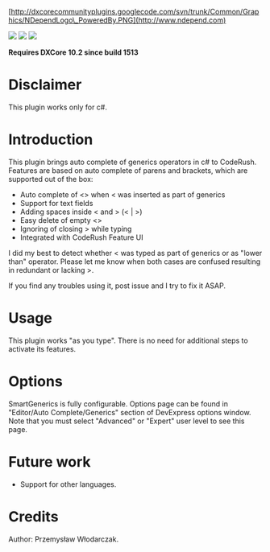 [http://dxcorecommunityplugins.googlecode.com/svn/trunk/Common/Graphics/NDependLogo\_PoweredBy.PNG](http://www.ndepend.com)


[![](http://dxcorecommunityplugins.googlecode.com/svn/trunk/Common/Graphics/Download.png)](http://www.rorybecker.co.uk/DevExpress/Community/Plugins/CR_SmartGenerics/)      [![](http://dxcorecommunityplugins.googlecode.com/svn/trunk/Common/Graphics/InstallHelp.png)](http://code.google.com/p/dxcorecommunityplugins/wiki/InstallInstructions)
[![](http://dxcorecommunityplugins.googlecode.com/svn/trunk/Common/Graphics/Feedback.png)](http://code.google.com/p/dxcorecommunityplugins/wiki/Feedback)

**Requires DXCore 10.2 since build 1513**

# Disclaimer #

This plugin works only for c#.

# Introduction #

This plugin brings auto complete of generics operators in c# to CodeRush. Features are based on auto complete of parens and brackets, which are supported out of the box:
  * Auto complete of <> when < was inserted as part of generics
  * Support for text fields
  * Adding spaces inside < and > (< | >)
  * Easy delete of empty <>
  * Ignoring of closing > while typing
  * Integrated with CodeRush Feature UI

I did my best to detect whether < was typed as part of generics or as "lower than" operator. Please let me know when both cases are confused resulting in redundant or lacking >.

If you find any troubles using it, post issue and I try to fix it ASAP.

# Usage #

This plugin works "as you type". There is no need for additional steps to activate its features.

# Options #

SmartGenerics is fully configurable. Options page can be found in "Editor/Auto Complete/Generics" section of DevExpress options window. Note that you must select "Advanced" or "Expert" user level to see this page.

# Future work #

  * Support for other languages.

# Credits #

Author: Przemysław Włodarczak.